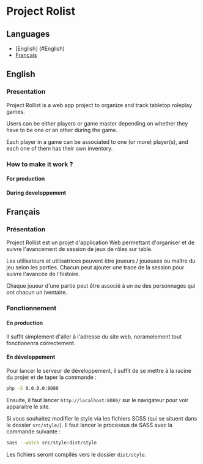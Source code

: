 # Project Rolist

## Languages
 + [English] (#English)
 + [Français](#Français)

## English
### Presentation
Project Rollist is a web app project to organize and track tabletop roleplay games.

Users can be either players or game master depending on whether they have to be one or an other during the game.

Each player in a game can be associated to one (or more) player(s), and each one of them has their own inventory.

### How to make it work ?
#### For production

#### During developpement

## Français
### Présentation
Project Rollist est un projet d'application Web permettant d'organiser et de suivre l'avancement de session de jeux de rôles sur table.

Les utilisateurs et utilisatrices peuvent être joueurs / joueuses ou maître du jeu selon les parties. Chacun peut ajouter une trace de la session pour suivre l'avancée de l'histoire.

Chaque joueur d'une partie peut être associé à un ou des personnages qui ont chacun un iventaire.

### Fonctionnement
#### En production
Il suffit simplement d'aller à l'adresse du site web, noramelement tout fonctionenra correctement.

#### En développement
Pour lancer le serveur de développement, il suffit de se mettre à la racine du projet et de taper la commande :
```bash
php -S 0.0.0.0:8080
```
Ensuite, il faut lancer `http://localhost:8080/` sur le navigateur pour voir apparaitre le site.

Si vous souhaitez modifier le style via les fichiers SCSS (qui se situent dans le dossier `src/style/`). Il faut lancer le processus de SASS avec la commande suivante :
```bash
sass --watch src/style:dist/style
```
Les fichiers seront compilés vers le dossier `dist/style`.
